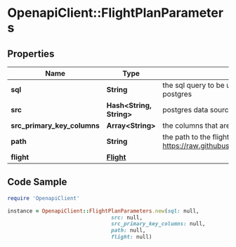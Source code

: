 # OpenapiClient::FlightPlanParameters

## Properties

Name | Type | Description | Notes
------------ | ------------- | ------------- | -------------
**sql** | **String** | the sql query to be used to pull cleaned data from postgres | [optional] 
**src** | **Hash&lt;String, String&gt;** | postgres data source for pulling clean data | [optional] 
**src_primary_key_columns** | **Array&lt;String&gt;** | the columns that are primary keys in the cleaned data | [optional] 
**path** | **String** | the path to the flight yaml (i.e. https://raw.githubusercontent.com/pathToFlight.yaml) | [optional] 
**flight** | [**Flight**](Flight.md) |  | [optional] 

## Code Sample

```ruby
require 'OpenapiClient'

instance = OpenapiClient::FlightPlanParameters.new(sql: null,
                                 src: null,
                                 src_primary_key_columns: null,
                                 path: null,
                                 flight: null)
```


